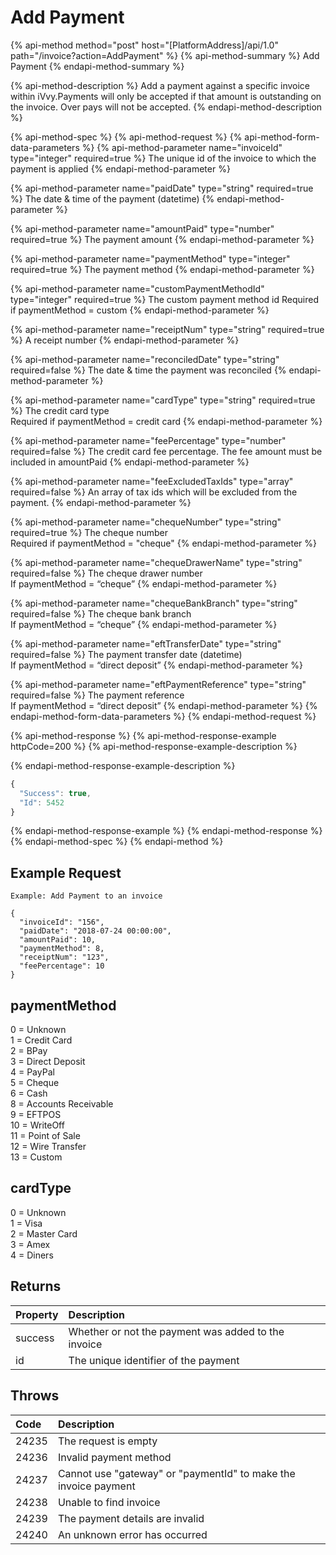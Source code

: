 # Add Payment

{% api-method method="post" host="\[PlatformAddress\]/api/1.0" path="/invoice?action=AddPayment" %}
{% api-method-summary %}
Add Payment
{% endapi-method-summary %}

{% api-method-description %}
Add a payment against a specific invoice within iVvy.Payments will only be accepted if that amount is outstanding on the invoice. Over pays will not be accepted.
{% endapi-method-description %}

{% api-method-spec %}
{% api-method-request %}
{% api-method-form-data-parameters %}
{% api-method-parameter name="invoiceId" type="integer" required=true %}
The unique id of the invoice to which the payment is applied
{% endapi-method-parameter %}

{% api-method-parameter name="paidDate" type="string" required=true %}
The date & time of the payment \(datetime\)
{% endapi-method-parameter %}

{% api-method-parameter name="amountPaid" type="number" required=true %}
The payment amount
{% endapi-method-parameter %}

{% api-method-parameter name="paymentMethod" type="integer" required=true %}
The payment method
{% endapi-method-parameter %}

{% api-method-parameter name="customPaymentMethodId" type="integer" required=true %}
The custom payment method id Required if paymentMethod = custom
{% endapi-method-parameter %}

{% api-method-parameter name="receiptNum" type="string" required=true %}
A receipt number
{% endapi-method-parameter %}

{% api-method-parameter name="reconciledDate" type="string" required=false %}
The date & time the payment was reconciled
{% endapi-method-parameter %}

{% api-method-parameter name="cardType" type="string" required=true %}
The credit card type  
Required if paymentMethod = credit card
{% endapi-method-parameter %}

{% api-method-parameter name="feePercentage" type="number" required=false %}
The credit card fee percentage. The fee amount must be included in amountPaid
{% endapi-method-parameter %}

{% api-method-parameter name="feeExcludedTaxIds" type="array" required=false %}
An array of tax ids which will be excluded from the payment.
{% endapi-method-parameter %}

{% api-method-parameter name="chequeNumber" type="string" required=true %}
The cheque number  
Required if paymentMethod = "cheque"
{% endapi-method-parameter %}

{% api-method-parameter name="chequeDrawerName" type="string" required=false %}
The cheque drawer number  
If paymentMethod = “cheque”
{% endapi-method-parameter %}

{% api-method-parameter name="chequeBankBranch" type="string" required=false %}
The cheque bank branch  
If paymentMethod = “cheque”
{% endapi-method-parameter %}

{% api-method-parameter name="eftTransferDate" type="string" required=false %}
The payment transfer date \(datetime\)  
If paymentMethod = “direct deposit”
{% endapi-method-parameter %}

{% api-method-parameter name="eftPaymentReference" type="string" required=false %}
The payment reference  
If paymentMethod = “direct deposit”
{% endapi-method-parameter %}
{% endapi-method-form-data-parameters %}
{% endapi-method-request %}

{% api-method-response %}
{% api-method-response-example httpCode=200 %}
{% api-method-response-example-description %}

{% endapi-method-response-example-description %}

```javascript
{
  "Success": true,
  "Id": 5452
}
```
{% endapi-method-response-example %}
{% endapi-method-response %}
{% endapi-method-spec %}
{% endapi-method %}

## Example Request

```text
Example: Add Payment to an invoice
```

```text
{
  "invoiceId": "156",
  "paidDate": "2018-07-24 00:00:00",
  "amountPaid": 10,
  "paymentMethod": 8,
  "receiptNum": "123",
  "feePercentage": 10
}
```

## paymentMethod

0 = Unknown  
1 = Credit Card  
2 = BPay  
3 = Direct Deposit  
4 = PayPal  
5 = Cheque  
6 = Cash  
8 = Accounts Receivable  
9 = EFTPOS  
10 = WriteOff  
11 = Point of Sale  
12 = Wire Transfer   
13 = Custom

## cardType

0 = Unknown  
1 = Visa  
2 = Master Card  
3 = Amex  
4 = Diners

## Returns

| Property | Description |
| :--- | :--- |
| success | Whether or not the payment was added to the invoice |
| id | The unique identifier of the payment |

## Throws

| Code | Description |
| :--- | :--- |
| 24235 | The request is empty |
| 24236 | Invalid payment method |
| 24237 | Cannot use "gateway" or "paymentId" to make the invoice payment |
| 24238 | Unable to find invoice |
| 24239 | The payment details are invalid |
| 24240 | An unknown error has occurred |

